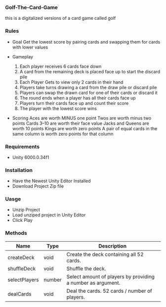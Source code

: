 ### Golf-The-Card-Game
this is a digitalized versions of a card game called golf

### Rules

- Goal 
  Get the lowest score by pairing cards and swapping them for cards with lower values
  
- Gameplay
    1. Each player receives 6 cards face down 
    2. A card from the remaining deck is placed face up to start the discard pile
    3. Each Player Gets to view only 2 cards in their hand
    4. Players take turns drawing a card from the draw pile or discard pile 
    5. Players can swap the drawn card for one of their cards or discard it 
    6. The round ends when a player has all their cards face up 
    7. Players turn their cards face up and count their score 
    8. The player with the lowest score wins

- Scoring 
    Aces are worth MINUS one point
    Twos are worth minus two points
    Cards 3–10 are worth their face value
    Jacks and Queens are worth 10 points
    Kings are worth zero points
    A pair of equal cards in the same column is worth zero points for that column


### Requirements
- Unity 6000.0.34f1

### Installation 
- Have the Newest Unity Editor Installed
- Download Project Zip file

### Uasge
- Unzip Project
- Load unziped project in Unity Editor
- Click Play


### Methods

| Name        | Type            | Description  |
| ------------- |-------------  | -------------|
| createDeck      | void        | Create the deck containing all 52 cards. |
| shuffleDeck     | void        | Shuffle the deck.                     |
| selectPlayers   | number      | Select amount of players by providing a number as argument. |
| dealCards       | void        | Deal the cards. 52 cards / number of players.
